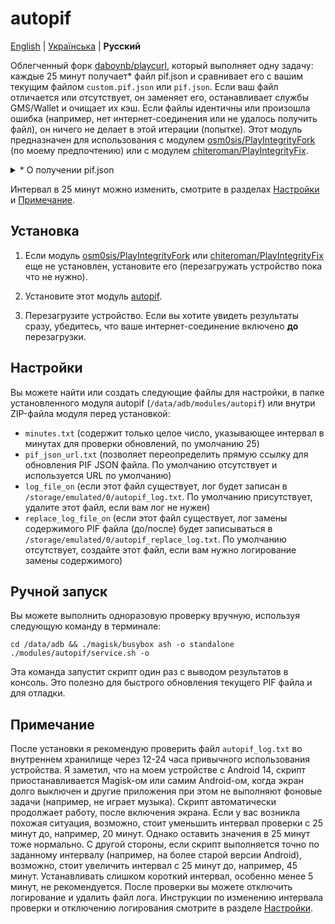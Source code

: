# autopif

[English](./README.md) | [Українська](./README_UK.md) | **Русский**

Облегченный форк [daboynb/playcurl](https://github.com/daboynb/PlayIntegrityNEXT/tree/main/playcurl), который выполняет одну задачу: каждые 25 минут получает* файл pif.json и сравнивает его с вашим текущим файлом `custom.pif.json` или `pif.json`. Если ваш файл отличается или отсутствует, он заменяет его, останавливает службы GMS/Wallet и очищает их кэш. Если файлы идентичны или произошла ошибка (например, нет интернет-соединения или не удалось получить файл), он ничего не делает в этой итерации (попытке). Этот модуль предназначен для использования с модулем [osm0sis/PlayIntegrityFork](https://github.com/osm0sis/PlayIntegrityFork) (по моему предпочтению) или с модулем [chiteroman/PlayIntegrityFix](https://github.com/chiteroman/PlayIntegrityFix).

<details>
<summary>* О получении pif.json</summary>

Существует два варианта этого модуля:

**Вариант fetch**:  
Скачивает файл с [pifsync/pif.json](https://github.com/vladrevers/pifsync/blob/main/pif.json).
- **Плюс**: Использует меньше сетевого трафика и легче.
- **Минус**: Новый pif.json может быть доступен с небольшой задержкой (примерно 10± минут).

**Вариант selfgen**:  
Генерирует файл на устройстве, скачивая и извлекая информацию из последнего [XiaomiEUModule.apk](https://sourceforge.net/projects/xiaomi-eu-multilang-miui-roms/files/xiaomi.eu/Xiaomi.eu-app/) от xiaomi.eu.
- **Плюс**: Всегда имеет доступ к самому новому pif.json.
- **Минус**: Использует немного больше сетевого трафика и требует бинарную библиотеку aapt, что увеличивает размер установленного модуля на 1,4 МБ.
- **Особенность**: Кэширует последний pif.json и ссылку на apk, поэтому скачивание и извлечение информации из apk происходит только при необходимости (при обновлении).
</details>

Интервал в 25 минут можно изменить, смотрите в разделах [Настройки](#Настройки) и [Примечание](#Примечание).

## Установка

1. Если модуль [osm0sis/PlayIntegrityFork](https://github.com/osm0sis/PlayIntegrityFork/releases/latest) или [chiteroman/PlayIntegrityFix](https://github.com/chiteroman/PlayIntegrityFix/releases/latest) еще не установлен, установите его (перезагружать устройство пока что не нужно).

2. Установите этот модуль [autopif](https://github.com/vladrevers/autopif/releases/latest).

3. Перезагрузите устройство. Если вы хотите увидеть результаты сразу, убедитесь, что ваше интернет-соединение включено **до** перезагрузки.

## Настройки

Вы можете найти или создать следующие файлы для настройки, в папке установленного модуля autopif (`/data/adb/modules/autopif`) или внутри ZIP-файла модуля перед установкой:

- `minutes.txt` (содержит только целое число, указывающее интервал в минутах для проверки обновлений, по умолчанию 25)
- `pif_json_url.txt` (позволяет переопределить прямую ссылку для обновления PIF JSON файла. По умолчанию отсутствует и используется URL по умолчанию)
- `log_file_on` (если этот файл существует, лог будет записан в `/storage/emulated/0/autopif_log.txt`. По умолчанию присутствует, удалите этот файл, если вам лог не нужен)
- `replace_log_file_on` (если этот файл существует, лог замены содержимого PIF файла (до/после) будет записываться в `/storage/emulated/0/autopif_replace_log.txt`. По умолчанию отсутствует, создайте этот файл, если вам нужно логирование замены содержимого)

## Ручной запуск

Вы можете выполнить одноразовую проверку вручную, используя следующую команду в терминале:

```shell
cd /data/adb && ./magisk/busybox ash -o standalone ./modules/autopif/service.sh -o
```

Эта команда запустит скрипт один раз с выводом результатов в консоль. Это полезно для быстрого обновления текущего PIF файла и для отладки.

## Примечание

После установки я рекомендую проверить файл `autopif_log.txt` во внутреннем хранилище через 12-24 часа привычного использования устройства. Я заметил, что на моем устройстве с Android 14, скрипт приостанавливается Magisk-ом или самим Android-ом, когда экран долго выключен и другие приложения при этом не выполняют фоновые задачи (например, не играет музыка). Скрипт автоматически продолжает работу, после включения экрана. Если у вас возникла похожая ситуация, возможно, стоит уменьшить интервал проверки с 25 минут до, например, 20 минут. Однако оставить значения в 25 минут тоже нормально. С другой стороны, если скрипт выполняется точно по заданному интервалу (например, на более старой версии Android), возможно, стоит увеличить интервал с 25 минут до, например, 45 минут. Устанавливать слишком короткий интервал, особенно менее 5 минут, не рекомендуется. После проверки вы можете отключить логирование и удалить файл лога. Инструкции по изменению интервала проверки и отключению логирования смотрите в разделе [Настройки](#Настройки).